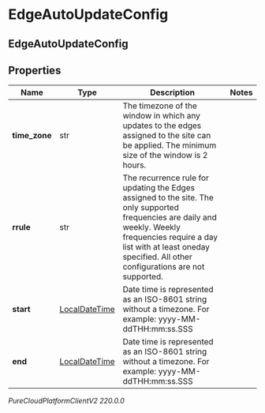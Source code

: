 # EdgeAutoUpdateConfig

## EdgeAutoUpdateConfig

## Properties

|Name | Type | Description | Notes|
|------------ | ------------- | ------------- | -------------|
| **time_zone** | str | The timezone of the window in which any updates to the edges assigned to the site can be applied. The minimum size of the window is 2 hours. | |
| **rrule** | str | The recurrence rule for updating the Edges assigned to the site. The only supported frequencies are daily and weekly. Weekly frequencies require a day list with at least oneday specified. All other configurations are not supported. | |
| **start** | [LocalDateTime](LocalDateTime) | Date time is represented as an ISO-8601 string without a timezone. For example: yyyy-MM-ddTHH:mm:ss.SSS | |
| **end** | [LocalDateTime](LocalDateTime) | Date time is represented as an ISO-8601 string without a timezone. For example: yyyy-MM-ddTHH:mm:ss.SSS | |



_PureCloudPlatformClientV2 220.0.0_
